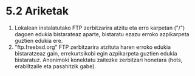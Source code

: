 # 5.2 Ariketak

1. Lokalean instalatutako FTP zerbitzarira atzitu eta erro karpetan ("/") dagoen edukia bistarateaz aparte, bistaratu ezazu erroko azpikarpeta guztien edukia ere.
2. "ftp.freebsd.org" FTP zerbitzarira atzituta haren erroko edukia bistaratzeaz gain, errekurtsikobi egin azpikarpeta guztien edukia bistaratuz. Anonimoki konektatu zaitezke zerbitzari honetara (hots, erabiltzaile eta pasahitzik gabe).

